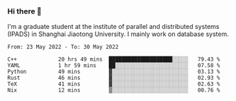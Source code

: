 ### Hi there 👋

I'm a graduate student at the institute of parallel and distributed systems (IPADS) in Shanghai Jiaotong University. I mainly work on database system.

<!--START_SECTION:waka-->

```text
From: 23 May 2022 - To: 30 May 2022

C++             20 hrs 49 mins  ████████████████████░░░░░   79.43 %
YAML            1 hr 59 mins    ██░░░░░░░░░░░░░░░░░░░░░░░   07.58 %
Python          49 mins         ▓░░░░░░░░░░░░░░░░░░░░░░░░   03.13 %
Rust            46 mins         ▓░░░░░░░░░░░░░░░░░░░░░░░░   02.93 %
TeX             41 mins         ▓░░░░░░░░░░░░░░░░░░░░░░░░   02.63 %
Nix             12 mins         ▒░░░░░░░░░░░░░░░░░░░░░░░░   00.76 %
```

<!--END_SECTION:waka-->

<!--
**yqmmm/yqmmm** is a ✨ _special_ ✨ repository because its `README.md` (this file) appears on your GitHub profile.

Here are some ideas to get you started:

- 🔭 I’m currently working on ...
- 🌱 I’m currently learning ...
- 👯 I’m looking to collaborate on ...
- 🤔 I’m looking for help with ...
- 💬 Ask me about ...
- 📫 How to reach me: ...
- 😄 Pronouns: ...
- ⚡ Fun fact: ...
-->
